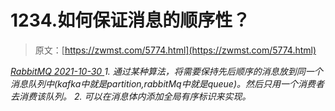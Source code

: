 <!--yml
category: 未分类
date: 0001-01-01 00:00:00
--->

# 1234.如何保证消息的顺序性？

> 原文：[https://zwmst.com/5774.html](https://zwmst.com/5774.html)

   [ *RabbitMQ* ](https://zwmst.com/rabbitmq)*[ <time datetime="2021-10-31T06:05:25+08:00"> 2021-10-30 </time> ](https://zwmst.com/5774.html)  1.  通过某种算法，将需要保持先后顺序的消息放到同⼀个消息队列中(kafka中就是partition,rabbitMq中就是queue)。然后只⽤⼀个消费者去消费该队列。
2.  可以在消息体内添加全局有序标识来实现。*
